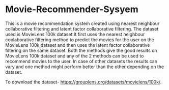 # Movie-Recommender-Sysyem
This is a movie recommendation system created using nearest neighbour collaborative filtering and latent factor collaborative filtering. The dataset used is MovieLens 100k dataset.It first uses the nearest neighbour coolaborative filtering method to predict the movies for the user on the MovieLens 100k dataset and then uses the latent factor collaborative filtering on the same dataset. Both the methods give the good results on MovieLens 100k dataset and any of the 2 methods can be used to recommend movies to the user. In case of other datasets the results can vary and one method might perform better than the other depending on the dataset.

To download the dataset-
https://grouplens.org/datasets/movielens/100k/.
